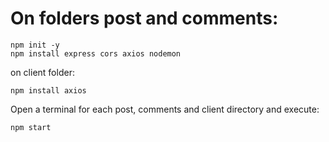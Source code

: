 # On folders post and comments:

```
npm init -y
npm install express cors axios nodemon
```

on client folder:
```
npm install axios
```

Open a terminal for each post, comments and client directory and execute:
```
npm start
```